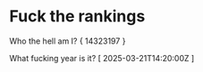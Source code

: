 # Fuck the rankings

Who the hell am I?
{ 14323197 }

What fucking year is it?
[ 2025-03-21T14:20:00Z ]
